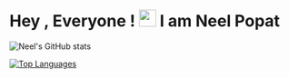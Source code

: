 
# Hey , Everyone !  <img src="https://raw.githubusercontent.com/MartinHeinz/MartinHeinz/master/wave.gif" width="30px"> I am Neel Popat



![Neel's GitHub stats](https://github-readme-stats.vercel.app/api?username=neelpopat242&show_icons=true&theme=radical)

[![Top Languages](https://github-readme-stats.vercel.app/api/top-langs/?username=neelpopat242)](https://github.com/anuraghazra/github-readme-stats)




